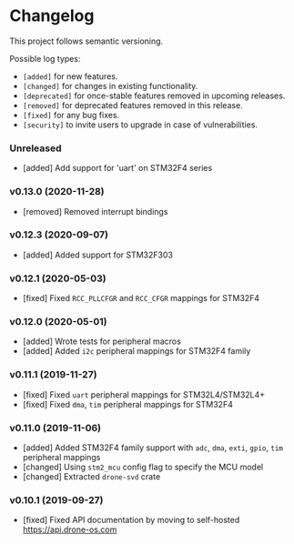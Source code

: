 # Changelog

This project follows semantic versioning.

Possible log types:

- `[added]` for new features.
- `[changed]` for changes in existing functionality.
- `[deprecated]` for once-stable features removed in upcoming releases.
- `[removed]` for deprecated features removed in this release.
- `[fixed]` for any bug fixes.
- `[security]` to invite users to upgrade in case of vulnerabilities.

### Unreleased

- [added] Add support for 'uart' on STM32F4 series

### v0.13.0 (2020-11-28)

- [removed] Removed interrupt bindings

### v0.12.3 (2020-09-07)

- [added] Added support for STM32F303

### v0.12.1 (2020-05-03)

- [fixed] Fixed `RCC_PLLCFGR` and `RCC_CFGR` mappings for STM32F4

### v0.12.0 (2020-05-01)

- [added] Wrote tests for peripheral macros
- [added] Added `i2c` peripheral mappings for STM32F4 family

### v0.11.1 (2019-11-27)

- [fixed] Fixed `uart` peripheral mappings for STM32L4/STM32L4+
- [fixed] Fixed `dma`, `tim` peripheral mappings for STM32F4

### v0.11.0 (2019-11-06)

- [added] Added STM32F4 family support with `adc`, `dma`, `exti`, `gpio`, `tim`
  peripheral mappings
- [changed] Using `stm2_mcu` config flag to specify the MCU model
- [changed] Extracted `drone-svd` crate

### v0.10.1 (2019-09-27)

- [fixed] Fixed API documentation by moving to self-hosted
  https://api.drone-os.com
